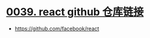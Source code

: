 # [0039. react github 仓库链接](https://github.com/Tdahuyou/TNotes.react/tree/main/notes/0039.%20react%20github%20%E4%BB%93%E5%BA%93%E9%93%BE%E6%8E%A5)

- https://github.com/facebook/react
